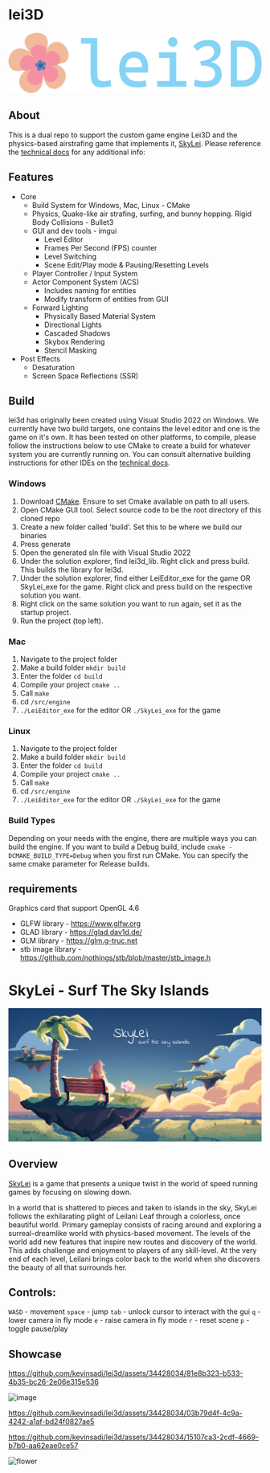 # lei3D
![lei3d logo](screenshots/lei.png)

## About
This is a dual repo to support the custom game engine Lei3D and the physics-based airstrafing game that implements it, [SkyLei](https://docs.google.com/document/d/1Ktms7R8Q_NFXl61THuaZg5ugdS3S1yB7YlfEAdG3e6E/edit). Please reference the [technical docs](https://docs.google.com/document/d/1xWzLR5w1hAfVA2lAmUGGxLnd27bZAXDg0xyif3sXK6A/edit?usp=sharing) for any additional info: 

## Features
* Core
  * Build System for Windows, Mac, Linux - CMake
  * Physics, Quake-like air strafing, surfing, and bunny hopping. Rigid Body Collisions - Bullet3
  * GUI and dev tools - imgui
    * Level Editor
    * Frames Per Second (FPS) counter
    * Level Switching
    * Scene Edit/Play mode & Pausing/Resetting Levels
  * Player Controller / Input System
  * Actor Component System (ACS)
    * Includes naming for entities
    * Modify transform of entities from GUI
  * Forward Lighting 
    * Physically Based Material System
    * Directional Lights
    * Cascaded Shadows
    * Skybox Rendering
    * Stencil Masking
* Post Effects
  * Desaturation 
  * Screen Space Reflections (SSR)

## Build

lei3d has originally been created using Visual Studio 2022 on Windows. We currently have two build targets, one contains the level editor and one is the game on it's own. It has been tested on other platforms, to compile, please follow the instructions below to use CMake to create a build for whatever system you are currently running on. You can consult alternative building instructions for other IDEs on the [technical docs](https://docs.google.com/document/d/1xWzLR5w1hAfVA2lAmUGGxLnd27bZAXDg0xyif3sXK6A/edit?usp=sharing).

### Windows
1) Download [CMake](https://cmake.org/download/). Ensure to set Cmake available on path to all users.
2) Open CMake GUI tool. Select source code to be the root directory of this cloned repo
3) Create a new folder called 'build'. Set this to be where we build our binaries
4) Press generate
5) Open the generated sln file with Visual Studio 2022
6) Under the solution explorer, find lei3d_lib. Right click and press build. This builds the library for lei3d.
7) Under the solution explorer, find either LeiEditor_exe for the game OR SkyLei_exe for the game. Right click and press build on the respective solution you want. 
8) Right click on the same solution you want to run again, set it as the startup project. 
9) Run the project (top left).

### Mac
1) Navigate to the project folder
2) Make a build folder `mkdir build`  
3) Enter the folder `cd build`
4) Compile your project `cmake ..`
5) Call `make`
6) cd `/src/engine`
7) `./LeiEditor_exe` for the editor OR `./SkyLei_exe` for the game

### Linux
1) Navigate to the project folder
2) Make a build folder `mkdir build`  
3) Enter the folder `cd build`
4) Compile your project `cmake ..`
5) Call `make`
6) cd `/src/engine`
7) `./LeiEditor_exe` for the editor OR `./SkyLei_exe` for the game

### Build Types
Depending on your needs with the engine, there are multiple ways you can build the engine. If you want to build a Debug build, include 
`cmake -DCMAKE_BUILD_TYPE=Debug` when you first run CMake. You can specify the same cmake parameter for Release builds. 

## requirements
Graphics card that support OpenGL 4.6

* GLFW library - https://www.glfw.org
* GLAD library - https://glad.dav1d.de/
* GLM library - https://glm.g-truc.net
* stb image library - https://github.com/nothings/stb/blob/master/stb_image.h

# SkyLei - Surf The Sky Islands
![SkyLei logo](screenshots/SkyLei.png)

## Overview
[SkyLei](https://docs.google.com/document/d/1Ktms7R8Q_NFXl61THuaZg5ugdS3S1yB7YlfEAdG3e6E/edit) is a game that presents a unique twist in the world of speed running games by focusing on slowing down.

In a world that is shattered to pieces and taken to islands in the sky, SkyLei follows the exhilarating plight of Leilani Leaf through a colorless, once beautiful world. Primary gameplay consists of racing around and exploring a surreal-dreamlike world with physics-based movement. The levels of the world add new features that inspire new routes and discovery of the world. This adds challenge and enjoyment to players of any skill-level. At the very end of each level, Leilani brings color back to the world when she discovers the beauty of all that surrounds her. 


## Controls:
`WASD` - movement 
`space` - jump
`tab` - unlock cursor to interact with the gui
`q` - lower camera in fly mode
`e` - raise camera in fly mode
`r` - reset scene
`p` - toggle pause/play


## Showcase


https://github.com/kevinsadi/lei3d/assets/34428034/81e8b323-b533-4b35-bc26-2e06e315e536

![image](https://github.com/kevinsadi/lei3d/assets/34428034/a5e09d77-9d18-467e-a7a4-339d13dfaf77)

https://github.com/kevinsadi/lei3d/assets/34428034/03b79d4f-4c9a-4242-a1af-bd24f0827ae5

https://github.com/kevinsadi/lei3d/assets/34428034/15107ca3-2cdf-4669-b7b0-aa62eae0ce57

![flower](https://github.com/kevinsadi/lei3d/assets/34428034/8f9e54b2-131e-4795-9572-e02b30ef7543)
